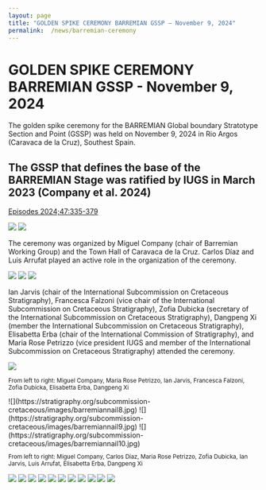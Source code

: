 ```yaml
---
layout: page
title: "GOLDEN SPIKE CEREMONY BARREMIAN GSSP – November 9, 2024"
permalink:  /news/barremian-ceremony
---
```

# GOLDEN SPIKE CEREMONY BARREMIAN GSSP - November 9, 2024

The golden spike ceremony for the BARREMIAN Global boundary Stratotype Section and Point (GSSP) was held on November 9, 2024 in Rio Argos (Caravaca de la Cruz), Southest Spain.

## The GSSP that defines the base of the BARREMIAN Stage was ratified by IUGS in March 2023 (Company et al. 2024) 
[Episodes 2024;47:335-379]( https://doi.org/10.18814/epiiugs/2023/02330)

![](https://stratigraphy.org/subcommission-cretaceous/images/barremiannail1.jpg)
![](https://stratigraphy.org/subcommission-cretaceous/images/barremiannail2.jpg)

The ceremony was organized by Miguel Company (chair of Barremian Working Group) and the Town Hall of Caravaca de la Cruz. Carlos Díaz and Luis Arrufat played an active role in the organization of the ceremony.

![](https://stratigraphy.org/subcommission-cretaceous/images/barremiannail5a.jpg)
![](https://stratigraphy.org/subcommission-cretaceous/images/barremiannail5.jpg)
![](https://stratigraphy.org/subcommission-cretaceous/images/barremiannail6.jpg)

Ian Jarvis (chair of the International Subcommission on Cretaceous Stratigraphy), Francesca Falzoni (vice chair of the International Subcommission on Cretaceous Stratigraphy), Zofia Dubicka (secretary of the International Subcommission on Cretaceous Stratigraphy), Dangpeng Xi (member the International Subcommission on Cretaceous Stratigraphy), Elisabetta Erba (chair of the International Commission of Stratigraphy), and Maria Rose Petrizzo (vice president IUGS and member of the International Subcommission on Cretaceous Stratigraphy) attended the ceremony. 

![](https://stratigraphy.org/subcommission-cretaceous/images/barremiannail7.jpg)
<p style="font-size:smaller;"> From left to right: Miguel Company, Maria Rose Petrizzo, Ian Jarvis, Francesca Falzoni,  Zofia Dubicka, Elisabetta Erba, Dangpeng Xi</p>
![](https://stratigraphy.org/subcommission-cretaceous/images/barremiannail8.jpg)
![](https://stratigraphy.org/subcommission-cretaceous/images/barremiannail9.jpg)
![](https://stratigraphy.org/subcommission-cretaceous/images/barremiannail10.jpg)
<p style="font-size:smaller;"> From left to right: Miguel Company, Carlos Díaz, Maria Rose Petrizzo, Zofia Dubicka, Ian Jarvis, Luis Arrufat,  Elisabetta Erba, Dangpeng Xi</p>

![](https://stratigraphy.org/subcommission-cretaceous/images/barremiannail11.jpg)
![](https://stratigraphy.org/subcommission-cretaceous/images/barremiannail12.jpg)
![](https://stratigraphy.org/subcommission-cretaceous/images/barremiannail13.jpg)
![](https://stratigraphy.org/subcommission-cretaceous/images/barremiannail13a.jpg)
![](https://stratigraphy.org/subcommission-cretaceous/images/barremiannail14.jpg)
![](https://stratigraphy.org/subcommission-cretaceous/images/barremiannail15.jpg)
![](https://stratigraphy.org/subcommission-cretaceous/images/barremiannail16a.jpg)
![](https://stratigraphy.org/subcommission-cretaceous/images/barremiannail17.jpg)
![](https://stratigraphy.org/subcommission-cretaceous/images/barremiannail18.jpg)
![](https://stratigraphy.org/subcommission-cretaceous/images/barremiannail19.jpg)
![](https://stratigraphy.org/subcommission-cretaceous/images/barremiannail20a.jpg)







